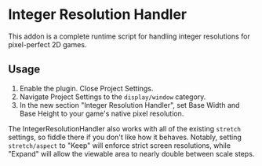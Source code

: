 # Integer Resolution Handler

This addon is a complete runtime script for handling integer resolutions for pixel-perfect 2D games.

## Usage

1. Enable the plugin. Close Project Settings.
2. Navigate Project Settings to the `display/window` category.
3. In the new section "Integer Resolution Handler", set Base Width and Base Height to your game's native pixel resolution.

The IntegerResolutionHandler also works with all of the existing `stretch` settings, so fiddle there if you don't like how it behaves. Notably, setting `stretch/aspect` to "Keep" will enforce strict screen resolutions, while "Expand" will allow the viewable area to nearly double between scale steps.

